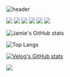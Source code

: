 <!--### Hi there 👋 -->

<!--
**SuHyeon-CHOI/SuHyeon-CHOI** is a ✨ _special_ ✨ repository because its `README.md` (this file) appears on your GitHub profile.

Here are some ideas to get you started:

- 🔭 I’m currently working on ...
- 🌱 I’m currently learning ...
- 👯 I’m looking to collaborate on ...
- 🤔 I’m looking for help with ...
- 💬 Ask me about ...
- 📫 How to reach me: ...
- 😄 Pronouns: ...
- ⚡ Fun fact: ...
-->
![header](https://capsule-render.vercel.app/api?type=waving&color=auto&height=300&section=header&text=Happily%20Ever%20After&fontSize=90&fontColor=ffffff)

<img src="https://img.shields.io/badge/HTML-E34F26?style=for-the-badge&logo=HTML5&logoColor=white"> <img src="https://img.shields.io/badge/CSS-1572B6?style=for-the-badge&logo=CSS3&logoColor=white">
<img src="https://img.shields.io/badge/javascript-F7DF1E?style=for-the-badge&logo=javascript&logoColor=white">
<img src="https://img.shields.io/badge/React-61DAFB?style=for-the-badge&logo=React&logoColor=white">
<img src="https://img.shields.io/badge/JAVA-007396?style=for-the-badge&logo=java&logoColor=white">
<img src="https://img.shields.io/badge/intellij-000000?style=for-the-badge&logo=intellijidea&logoColor=white">




![Jamie's GitHub stats](https://github-readme-stats.vercel.app/api?username=SuHyeon-CHOI&show_icons=true&theme=tokyonight)

![Top Langs](https://github-readme-stats.vercel.app/api/top-langs/?username=SuHyeon-CHOI&size_weight=0.5&count_weight=0.5)

[![Velog's GitHub stats](https://velog-readme-stats.vercel.app/api/badge?name=JamieCHOI)](https://velog.io/@tngus6826) 

<a href="https://hits.seeyoufarm.com"><img src="https://hits.seeyoufarm.com/api/count/incr/badge.svg?url=https%3A%2F%2Fgithub.com%2FSuHyeon-CHOI&count_bg=%2399C1EB&title_bg=%23555555&icon=&icon_color=%23E7E7E7&title=hits&edge_flat=false"/></a>
